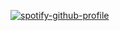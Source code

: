 [![spotify-github-profile](https://spotify-github-profile.kittinanx.com/api/view?uid=113472525&cover_image=true&theme=Natemoo-re&bar_color=1c2128&bar_color_cover=true)](https://spotify-github-profile.kittinanx.com/api/view?uid=113472525&redirect=true)
